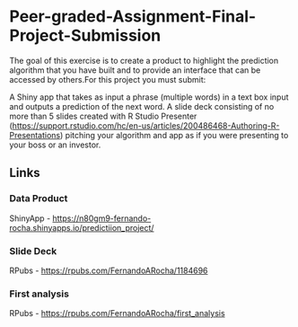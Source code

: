 # Peer-graded-Assignment-Final-Project-Submission

The goal of this exercise is to create a product to highlight the prediction algorithm that you have built and to provide an interface that can be accessed by others.For this project you must submit:

A Shiny app that takes as input a phrase (multiple words) in a text box input and outputs a prediction of the next word.
A slide deck consisting of no more than 5 slides created with R Studio Presenter (https://support.rstudio.com/hc/en-us/articles/200486468-Authoring-R-Presentations) pitching your algorithm and app as if you were presenting to your boss or an investor.

## Links

### Data Product

ShinyApp - https://n80gm9-fernando-rocha.shinyapps.io/predictiion_project/

### Slide Deck

RPubs - https://rpubs.com/FernandoARocha/1184696

### First analysis

RPubs - https://rpubs.com/FernandoARocha/first_analysis
